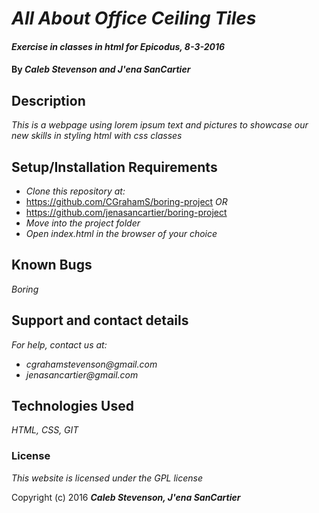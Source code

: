 # _All About Office Ceiling Tiles_

#### _Exercise in classes in html for Epicodus, 8-3-2016_

#### By _**Caleb Stevenson and J'ena SanCartier**_

## Description

_This is a webpage using lorem ipsum text and pictures to showcase our new skills in styling html with css classes_

## Setup/Installation Requirements

* _Clone this repository at:_
 * https://github.com/CGrahamS/boring-project _OR_
 * https://github.com/jenasancartier/boring-project
* _Move into the project folder_
* _Open index.html in the browser of your choice_

## Known Bugs

_Boring_

## Support and contact details

_For help, contact us at:_
  * _cgrahamstevenson@gmail.com_
  * _jenasancartier@gmail.com_

## Technologies Used

_HTML,
  CSS,
  GIT_

### License

*This website is licensed under the GPL license*

Copyright (c) 2016 **_Caleb Stevenson, J'ena SanCartier_**
